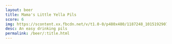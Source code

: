 ```yaml
---
layout: beer
title: Mama's Little Yella Pils
score: 6
img: https://scontent.xx.fbcdn.net/v/t1.0-0/p480x480/1187248_10151929072773745_1085795541_n.jpg?oh=040f9b5da9419bef6680bb3527885400&oe=592109D7
desc: An easy drinking pils
permalink: /beer/:title.html
---
```

